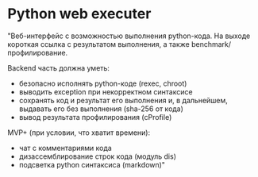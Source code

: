 # Python web executer

"Веб-интерфейс с возможностью выполнения python-кода.
На выходе короткая ссылка с результатом выполнения, а также benchmark/профилирование.

Backend часть должна уметь:

- безопасно исполнять python-коде (rexec, chroot)
- выводить exception при некорректном синтаксисе
- сохранять код и результат его выполнения и, в дальнейшем, выдавать его без выполнения (sha-256 от кода)
- вывод результата профилирования (cProfile)

MVP+ (при условии, что хватит времени):

- чат с комментариями кода
- дизассемблирование строк кода (модуль dis)
- подсветка python синтаксиса (markdown)"


